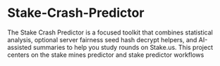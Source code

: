 # Stake-Crash-Predictor
The Stake Crash Predictor is a focused toolkit that combines statistical analysis, optional server fairness seed hash decrypt helpers, and AI-assisted summaries to help you study rounds on Stake.us. This project centers on the stake mines predictor and stake predictor workflows
